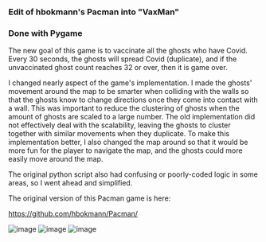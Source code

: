### Edit of hbokmann's Pacman into "VaxMan"

### Done with Pygame

The new goal of this game is to vaccinate all the ghosts who have Covid.  Every 30 seconds, the ghosts will spread Covid (duplicate), and if the unvaccinated ghost count reaches 32 or over, then it is game over.  

I changed nearly aspect of the game's implementation.  I made the ghosts' movement around the map to be smarter when colliding with the walls so that the ghosts know to change directions once they come into contact with a wall.  This was important to reduce the clustering of ghosts when the amount of ghosts are scaled to a large number.  The old implementation did not effectively deal with the scalability, leaving the ghosts to cluster together with similar movements when they duplicate.  To make this implementation better, I also changed the map around so that it would be more fun for the player to navigate the map, and the ghosts could more easily move around the map.

The original python script also had confusing or poorly-coded logic in some areas, so I went ahead and simplified.  

The original version of this Pacman game is here: 

https://github.com/hbokmann/Pacman/

![image](https://user-images.githubusercontent.com/91104605/154907911-c621400b-da7e-4d53-b98c-f822643d8571.png)
![image](https://user-images.githubusercontent.com/91104605/154908077-aacee132-af07-47cc-87db-410e711b5d73.png)
![image](https://user-images.githubusercontent.com/91104605/154908116-9121da32-1e09-4829-91bf-548c14ebddd0.png)



